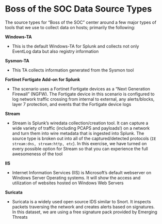 # Boss of the SOC Data Source Types

The source types for “Boss of the SOC” center around a few major types of tools that we use to collect data on hosts; primarily the following:

**Windows-TA**

- This is the default Windows-TA for Splunk and collects not only EventLog data but also registry information

**Sysmon-TA**

- This TA collects information generated from the Sysmon tool

**Fortinet Fortigate Add-on for Splunk**

- The scenario uses a Fortinet Fortigate devices as a “Next Generation Firewall” (NGFW). The Fortigate device in this scenario is configured to log network traffic crossing from internal to external, any alerts/blocks, layer 7 protection, and events that the Fortigate device logs

**Stream**

- Stream is Splunk’s wiredata collection/creation tool. It can capture a wide variety of traffic (including PCAPS and payloads!) on a network and turn them into wire metadata that is ingested into Splunk. The source type is broken out into all of the captured/detected protocols (`IE stream:dns, stream:http, etc`). In this exercise, we have turned on every possible option for Stream so that you can experience the full awesomeness of the tool

**IIS**

- Internet Information Services (IIS) is Microsoft’s default webserver on Windows Server Operating systems. It will show the access and utilization of websites hosted on Windows Web Servers

**Suricata**

- Suricata is a widely used open source IDS similar to Snort. It inspects packets traversing the network and creates alerts based on signatures. In this dataset, we are using a free signature pack provided by Emerging Threats